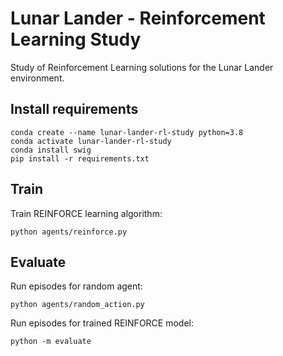 # Lunar Lander - Reinforcement Learning Study
Study of Reinforcement Learning solutions for the Lunar Lander environment.

## Install requirements

```
conda create --name lunar-lander-rl-study python=3.8
conda activate lunar-lander-rl-study
conda install swig
pip install -r requirements.txt
```

## Train

Train REINFORCE learning algorithm:

```
python agents/reinforce.py
```

## Evaluate

Run episodes for random agent:

```
python agents/random_action.py
```

Run episodes for trained REINFORCE model:

```
python -m evaluate
```
